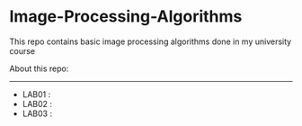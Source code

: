 # Image-Processing-Algorithms
This repo contains basic image processing algorithms done in my university course

About this repo:

---

* LAB01 :
* LAB02 :
* LAB03 :
